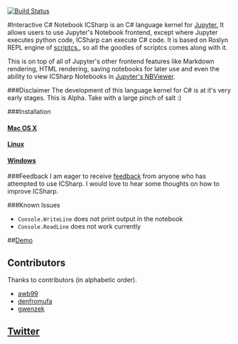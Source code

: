 [![Build Status](https://travis-ci.org/zabirauf/icsharp.svg)](https://travis-ci.org/zabirauf/icsharp)

#Interactive C# Notebook
ICSharp is an C# language kernel for [Jupyter.](http://jupyter.org) It allows users
to use Jupyter's Notebook frontend, except where Jupyter executes python code, ICSharp
can execute C# code. It is based on Roslyn REPL engine of [scriptcs.](http://scriptcs.net/),
so all the goodies of scriptcs comes along with it.

This is on top of all of Jupyter's other frontend features like Markdown rendering,
HTML rendering, saving notebooks for later use and even the ability to view ICSharp
Notebooks in [Jupyter's NBViewer](http://nbviewer.jupyter.org/).

###Disclaimer
The development of this language kernel for C# is at it's very early stages.
This is Alpha. Take with a large pinch of salt :)

###Installation

#### [Mac OS X](https://github.com/zabirauf/icsharp/wiki/Install-on-Mac-OS-X)

#### [Linux](https://github.com/zabirauf/icsharp/wiki/Install-on-Unix-(Debian-7.8))

#### [Windows](https://github.com/zabirauf/icsharp/wiki/Installation)

###Feedback
I am eager to receive [feedback](mailto:zabirauf@gmail.com) from anyone who has attempted to use ICSharp. I would love to hear
some thoughts on how to improve ICSharp.

###Known Issues
* `Console.WriteLine` does not print output in the notebook
* `Console.ReadLine` does not work currently

##[Demo](http://nbviewer.jupyter.org/urls/gist.githubusercontent.com/zabirauf/a0d4aa22b383afaa1e23/raw/65e539dc98b2cf3e38cc26faf3575e50f4ac9108/iCSharp%20Sample.ipynb)

## Contributors
Thanks to contributors (in alphabetic order).
* [awb99](https://github.com/awb99)
* [denfromufa](https://github.com/denfromufa)
* [gwenzek](https://github.com/gwenzek)

## [Twitter](http://twitter.com/zabirauf)
